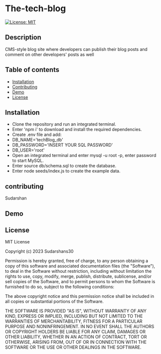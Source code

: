 # The-tech-blog
[![License: MIT](https://img.shields.io/badge/License-MIT-yellow.svg)](https://opensource.org/licenses/MIT)


## Description
CMS-style blog site where developers can publish their blog posts and comment on other developers' posts as well

## Table of contents

* [ Installation](#Installation)
* [Contributing](#Contributing)
* [Demo](#Demo)
* [License](#License)


## Installation
* Clone the repository and run an integrated terminal.
* Enter 'npm i' to download and install the required dependencies.
* Create .env file and add:
* DB_NAME='techBlog_db'
* DB_PASSWORD='INSERT YOUR SQL PASSWORD'
* DB_USER='root'
* Open an integrated terminal and enter mysql -u root -p, enter password to start MySQL.
* Enter source db/schema.sql to create the database.
* Enter node seeds/index.js to create the example data.

## contributing
Sudarshan

## Demo


## License
MIT License

Copyright (c) 2023 Sudarshans30

Permission is hereby granted, free of charge, to any person obtaining a copy
of this software and associated documentation files (the "Software"), to deal
in the Software without restriction, including without limitation the rights
to use, copy, modify, merge, publish, distribute, sublicense, and/or sell
copies of the Software, and to permit persons to whom the Software is
furnished to do so, subject to the following conditions:

The above copyright notice and this permission notice shall be included in all
copies or substantial portions of the Software.

THE SOFTWARE IS PROVIDED "AS IS", WITHOUT WARRANTY OF ANY KIND, EXPRESS OR
IMPLIED, INCLUDING BUT NOT LIMITED TO THE WARRANTIES OF MERCHANTABILITY,
FITNESS FOR A PARTICULAR PURPOSE AND NONINFRINGEMENT. IN NO EVENT SHALL THE
AUTHORS OR COPYRIGHT HOLDERS BE LIABLE FOR ANY CLAIM, DAMAGES OR OTHER
LIABILITY, WHETHER IN AN ACTION OF CONTRACT, TORT OR OTHERWISE, ARISING FROM,
OUT OF OR IN CONNECTION WITH THE SOFTWARE OR THE USE OR OTHER DEALINGS IN THE
SOFTWARE.
